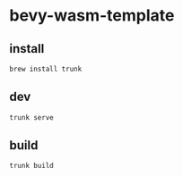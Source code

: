 # bevy-wasm-template

## install

```sh
brew install trunk
```

## dev

```sh
trunk serve
```

## build

```sh
trunk build
```
